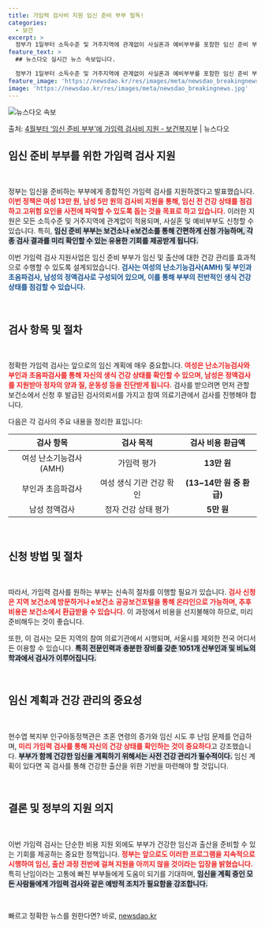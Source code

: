 ```yaml
---
title: 가임력 검사비 지원 임신 준비 부부 필독!
categories:
  - 보건
excerpt: >
  정부가 1일부터 소득수준 및 거주지역에 관계없이 사실혼과 예비부부를 포함한 임신 준비 부부에게 여성 난소기능…
feature_text: >
  ## 뉴스다오 실시간 뉴스 속보입니다.

  정부가 1일부터 소득수준 및 거주지역에 관계없이 사실혼과 예비부부를 포함한 임신 준비 부부에게 여성 난소기능…
feature_image: 'https://newsdao.kr/res/images/meta/newsdao_breakingnews.jpg'
image: 'https://newsdao.kr/res/images/meta/newsdao_breakingnews.jpg'
---
```


![뉴스다오 속보](https://newsdao.kr/res/images/meta/newsdao_breakingnews.jpg)

<p>출처: <a href="https://newsdao.kr/3471" rel="dofollow">4월부터 ‘임신 준비 부부’에 가임력 검사비 지원 - 보건복지부</a> | 뉴스다오</p>

<h2 data-ke-size="size26">임신 준비 부부를 위한 가임력 검사 지원</h2>

<p data-ke-size="size16">&nbsp;</p>

정부는 임신을 준비하는 부부에게 종합적인 가임력 검사를 지원하겠다고 발표했습니다. <b><span style="color: #ee2323;">이번 정책은 여성 13만 원, 남성 5만 원의 검사비 지원을 통해, 임신 전 건강 상태를 점검하고 고위험 요인을 사전에 파악할 수 있도록 돕는 것을 목표로 하고 있습니다.</span></b> 이러한 지원은 모든 소득수준 및 거주지역에 관계없이 적용되며, 사실혼 및 예비부부도 신청할 수 있습니다. 특히, <b><span style="background-color: #21538527;">임신 준비 부부는 보건소나 e보건소를 통해 간편하게 신청 가능하며, 각종 검사 결과를 미리 확인할 수 있는 유용한 기회를 제공받게 됩니다.</span></b>

이번 가임력 검사 지원사업은 임신 준비 부부가 임신 및 출산에 대한 건강 관리를 효과적으로 수행할 수 있도록 설계되었습니다. <b><span style="color: #1a5490;">검사는 여성의 난소기능검사(AMH) 및 부인과 초음파검사, 남성의 정액검사로 구성되어 있으며, 이를 통해 부부의 전반적인 생식 건강 상태를 점검할 수 있습니다.</span></b>

<p data-ke-size="size16">&nbsp;</p>

<h2 data-ke-size="size26">검사 항목 및 절차</h2>

<p data-ke-size="size16">&nbsp;</p>

정확한 가임력 검사는 앞으로의 임신 계획에 매우 중요합니다. <b><span style="color: #ee2323;">여성은 난소기능검사와 부인과 초음파검사를 통해 자신의 생식 건강 상태를 확인할 수 있으며, 남성은 정액검사를 지원받아 정자의 양과 질, 운동성 등을 진단받게 됩니다.</span></b> 검사를 받으려면 먼저 관할 보건소에서 신청 후 발급된 검사의뢰서를 가지고 참여 의료기관에서 검사를 진행해야 합니다. 

다음은 각 검사의 주요 내용을 정리한 표입니다:

<table>
    <thead>
        <tr>
            <th style="text-align: center;"><b>검사 항목</b></th>
            <th style="text-align: center;"><b>검사 목적</b></th>
            <th style="text-align: center;"><b>검사 비용 환급액</b></th>
        </tr>
    </thead>
    <tbody>
        <tr>
            <td style="text-align: center;">여성 난소기능검사(AMH)</td>
            <td style="text-align: center;">가임력 평가</td>
            <td style="text-align: center;"><b>13만 원</b></td>
        </tr>
        <tr>
            <td style="text-align: center;">부인과 초음파검사</td>
            <td style="text-align: center;">여성 생식 기관 건강 확인</td>
            <td style="text-align: center;"><b>(13~14만 원 중 환급)</b></td>
        </tr>
        <tr>
            <td style="text-align: center;">남성 정액검사</td>
            <td style="text-align: center;">정자 건강 상태 평가</td>
            <td style="text-align: center;"><b>5만 원</b></td>
        </tr>
    </tbody>
</table>

<p data-ke-size="size16">&nbsp;</p>

<h2 data-ke-size="size26">신청 방법 및 절차</h2>

<p data-ke-size="size16">&nbsp;</p>

따라서, 가임력 검사를 원하는 부부는 신속히 절차를 이행할 필요가 있습니다. <b><span style="color: #ee2323;">검사 신청은 지역 보건소에 방문하거나 e보건소 공공보건포털을 통해 온라인으로 가능하며, 추후 비용은 보건소에서 환급받을 수 있습니다.</span></b> 이 과정에서 비용을 선지불해야 하므로, 미리 준비해두는 것이 좋습니다. 

또한, 이 검사는 모든 지역의 참여 의료기관에서 시행되며, 서울시를 제외한 전국 어디서든 이용할 수 있습니다. <b><span style="background-color: #21538527;">특히 전문인력과 충분한 장비를 갖춘 1051개 산부인과 및 비뇨의학과에서 검사가 이루어집니다.</span></b>

<p data-ke-size="size16">&nbsp;</p>

<h2 data-ke-size="size26">임신 계획과 건강 관리의 중요성</h2>

<p data-ke-size="size16">&nbsp;</p>

현수엽 복지부 인구아동정책관은 초혼 연령의 증가와 임신 시도 후 난임 문제를 언급하며, <b><span style="color: #ee2323;">미리 가임력 검사를 통해 자신의 건강 상태를 확인하는 것이 중요하다</span></b>고 강조했습니다. <b><span style="background-color: #21538527;">부부가 함께 건강한 임신을 계획하기 위해서는 사전 건강 관리가 필수적이다.</span></b> 임신 계획이 있다면 꼭 검사를 통해 건강한 출산을 위한 기반을 마련해야 할 것입니다.

<p data-ke-size="size16">&nbsp;</p>

<h2 data-ke-size="size26">결론 및 정부의 지원 의지</h2>

<p data-ke-size="size16">&nbsp;</p>

이번 가임력 검사는 단순한 비용 지원 외에도 부부가 건강한 임신과 출산을 준비할 수 있는 기회를 제공하는 중요한 정책입니다. <b><span style="color: #ee2323;">정부는 앞으로도 이러한 프로그램을 지속적으로 시행하여 임신, 출산 과정 전반에 걸쳐 지원을 아끼지 않을 것이라는 입장을 밝혔습니다.</span></b> 특히 난임이라는 고통에 빠진 부부들에게 도움이 되기를 기대하며, <b><span style="background-color: #21538527;">임신을 계획 중인 모든 사람들에게 가임력 검사와 같은 예방적 조치가 필요함을 강조합니다.</span></b>

<p data-ke-size="size16">&nbsp;</p> 

빠르고 정확한 뉴스를 원한다면? 바로, <a href="https://newsdao.kr" rel="dofollow">newsdao.kr</a>


